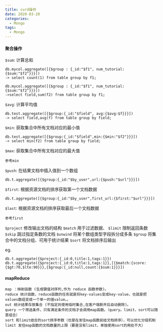 ```yaml
---
title: curd操作
date: 2020-03-20
categories:
  - Mongo
tags:
  - Mongo
---
```


#### 聚合操作

`$sum`: 计算总和
```
db.mycol.aggregate([{$group : {_id:"$f1", num_tutorial:{$sum:"$f2"}}}])
-> select count(1) from table group by f1; 

db.mycol.aggregate([{$group : {_id:"$f1", num_tutorial:{$sum:"$f2"}}}])
->select field,sum(f2) from table group by f1;

```
`$avg`: 计算平均值
```
db.test.aggregate([{$group:{_id:"$field", avg:{$avg:$f}}}])
-> select field,avg(f) from table group by field;
```
`$min`: 获取集合中所有文档对应的最小值
```
db.test.aggregate([{$group:{_id:"$field",min:{$min:"$f2"}}}])
-> select min(f2) from table group by field;
```
`$max`: 获取集合中所有文档对应的最大值
```
参考min
```
`$push`: 在结果文档中插入值到一个数组
```
db.t.aggregate([{$group:{_id:"$by_user",url:{$push:"$url"}}}])
```
`$first`: 根据资源文档的排序获取第一个文档数据
```
db.t.aggregate([{$group:{_id:"$by_user",first_url:{$first:"$url"}}}])
```
`$last`: 根据资源文档的排序获取最后一个文档数据
```
参考first
```

`$project` 修改输出文档的结构
`$match` 用于过滤数据、
`$limit` 限制返回条数
`$skip` 跳过指定条数的文档
`$unwind` 将某个数组类型字段拆分成多条
`$group` 将集合中的文档分组、可用于统计结果
`$sort` 将文档排序后输出

eg.
```
db.t.aggregate({$project:{_id:0,title:1,tags:1}})
db.t.aggregate({$project:{_id:0,title:1,tags:1}},[{$match:{score:{$gt:70,$lte:90}}},{$group:{_id:null,count:{$sum:1}}}])

```

#### mapReduce
```
map ：映射函数 (生成键值对序列,作为 reduce 函数参数)。
reduce 统计函数，reduce函数的任务就是将key-values变成key-value，也就是把values数组变成一个单一的值value。。
out 统计结果存放集合 (不指定则使用临时集合,在客户端断开后自动删除)。
query 一个筛选条件，只有满足条件的文档才会调用map函数。（query。limit，sort可以随意组合）
sort 和limit结合的sort排序参数（也是在发往map函数前给文档排序），可以优化分组机制
limit 发往map函数的文档数量的上限（要是没有limit，单独使用sort的用处不大）
```
